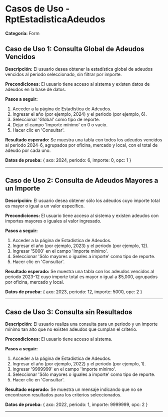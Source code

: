 # Casos de Uso - RptEstadisticaAdeudos

**Categoría:** Form

## Caso de Uso 1: Consulta Global de Adeudos Vencidos

**Descripción:** El usuario desea obtener la estadística global de adeudos vencidos al periodo seleccionado, sin filtrar por importe.

**Precondiciones:**
El usuario tiene acceso al sistema y existen datos de adeudos en la base de datos.

**Pasos a seguir:**
1. Acceder a la página de Estadística de Adeudos.
2. Ingresar el año (por ejemplo, 2024) y el periodo (por ejemplo, 6).
3. Seleccionar 'Global' como tipo de reporte.
4. Dejar el campo 'Importe mínimo' en 0 o vacío.
5. Hacer clic en 'Consultar'.

**Resultado esperado:**
Se muestra una tabla con todos los adeudos vencidos al periodo 2024-6, agrupados por oficina, mercado y local, con el total de adeudo por cada uno.

**Datos de prueba:**
{ axo: 2024, periodo: 6, importe: 0, opc: 1 }

---

## Caso de Uso 2: Consulta de Adeudos Mayores a un Importe

**Descripción:** El usuario desea obtener sólo los adeudos cuyo importe total es mayor o igual a un valor específico.

**Precondiciones:**
El usuario tiene acceso al sistema y existen adeudos con importes mayores o iguales al valor ingresado.

**Pasos a seguir:**
1. Acceder a la página de Estadística de Adeudos.
2. Ingresar el año (por ejemplo, 2023) y el periodo (por ejemplo, 12).
3. Ingresar '5000' en el campo 'Importe mínimo'.
4. Seleccionar 'Sólo mayores o iguales a importe' como tipo de reporte.
5. Hacer clic en 'Consultar'.

**Resultado esperado:**
Se muestra una tabla con los adeudos vencidos al periodo 2023-12 cuyo importe total es mayor o igual a $5,000, agrupados por oficina, mercado y local.

**Datos de prueba:**
{ axo: 2023, periodo: 12, importe: 5000, opc: 2 }

---

## Caso de Uso 3: Consulta sin Resultados

**Descripción:** El usuario realiza una consulta para un periodo y un importe mínimo tan alto que no existen adeudos que cumplan el criterio.

**Precondiciones:**
El usuario tiene acceso al sistema.

**Pasos a seguir:**
1. Acceder a la página de Estadística de Adeudos.
2. Ingresar el año (por ejemplo, 2022) y el periodo (por ejemplo, 1).
3. Ingresar '9999999' en el campo 'Importe mínimo'.
4. Seleccionar 'Sólo mayores o iguales a importe' como tipo de reporte.
5. Hacer clic en 'Consultar'.

**Resultado esperado:**
Se muestra un mensaje indicando que no se encontraron resultados para los criterios seleccionados.

**Datos de prueba:**
{ axo: 2022, periodo: 1, importe: 9999999, opc: 2 }

---

